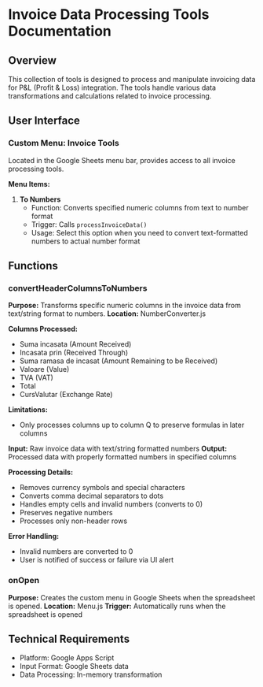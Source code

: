 # Invoice Data Processing Tools Documentation

## Overview
This collection of tools is designed to process and manipulate invoicing data for P&L (Profit & Loss) integration. The tools handle various data transformations and calculations related to invoice processing.

## User Interface

### Custom Menu: Invoice Tools
Located in the Google Sheets menu bar, provides access to all invoice processing tools.

**Menu Items:**
1. **To Numbers**
   - Function: Converts specified numeric columns from text to number format
   - Trigger: Calls `processInvoiceData()`
   - Usage: Select this option when you need to convert text-formatted numbers to actual number format

## Functions

### convertHeaderColumnsToNumbers
**Purpose:** Transforms specific numeric columns in the invoice data from text/string format to numbers.
**Location:** NumberConverter.js

**Columns Processed:**
- Suma incasata (Amount Received)
- Incasata prin (Received Through)
- Suma ramasa de incasat (Amount Remaining to be Received)
- Valoare (Value)
- TVA (VAT)
- Total
- CursValutar (Exchange Rate)

**Limitations:**
- Only processes columns up to column Q to preserve formulas in later columns

**Input:** Raw invoice data with text/string formatted numbers
**Output:** Processed data with properly formatted numbers in specified columns

**Processing Details:**
- Removes currency symbols and special characters
- Converts comma decimal separators to dots
- Handles empty cells and invalid numbers (converts to 0)
- Preserves negative numbers
- Processes only non-header rows

**Error Handling:**
- Invalid numbers are converted to 0
- User is notified of success or failure via UI alert

### onOpen
**Purpose:** Creates the custom menu in Google Sheets when the spreadsheet is opened.
**Location:** Menu.js
**Trigger:** Automatically runs when the spreadsheet is opened

## Technical Requirements
- Platform: Google Apps Script
- Input Format: Google Sheets data
- Data Processing: In-memory transformation 